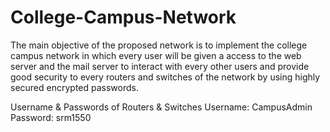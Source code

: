 # College-Campus-Network
The main objective of the proposed network is to implement the college campus network in which every user will be given a access to the web server and the mail server to interact with every other users and provide good security to every routers and switches of the network by using highly secured encrypted passwords.

Username & Passwords of Routers & Switches
Username: CampusAdmin
Password: srm1550
